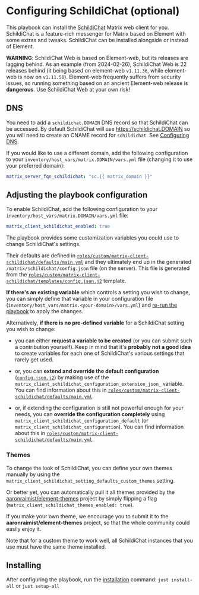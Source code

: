 # Configuring SchildiChat (optional)

This playbook can install the [SchildiChat](https://github.com/SchildiChat/schildichat-desktop) Matrix web client for you.
SchildiChat is a feature-rich messenger for Matrix based on Element with some extras and tweaks.
SchildiChat can be installed alongside or instead of Element.

**WARNING**: SchildiChat Web is based on Element-web, but its releases are lagging behind. As an example (from 2024-02-26), SchildiChat Web is 22 releases behind (it being based on element-web `v1.11.36`, while element-web is now on `v1.11.58`). Element-web frequently suffers from security issues, so running something based on an ancient Element-web release is **dangerous**. Use SchildiChat Web at your own risk!

## DNS

You need to add a `schildichat.DOMAIN` DNS record so that SchildiChat can be accessed.
By default SchildiChat will use https://schildichat.DOMAIN so you will need to create an CNAME record
for `schildichat`. See [Configuring DNS](configuring-dns.md).

If you would like to use a different domain, add the following configuration to your `inventory/host_vars/matrix.DOMAIN/vars.yml` file (changing it to use your preferred domain):

```yaml
matrix_server_fqn_schildichat: "sc.{{ matrix_domain }}"
```

## Adjusting the playbook configuration

To enable SchildiChat, add the following configuration to your `inventory/host_vars/matrix.DOMAIN/vars.yml` file:

```yaml
matrix_client_schildichat_enabled: true
```

The playbook provides some customization variables you could use to change SchildiChat's settings.

Their defaults are defined in [`roles/custom/matrix-client-schildichat/defaults/main.yml`](../roles/custom/matrix-client-schildichat/defaults/main.yml) and they ultimately end up in the generated `/matrix/schildichat/config.json` file (on the server). This file is generated from the [`roles/custom/matrix-client-schildichat/templates/config.json.j2`](../roles/custom/matrix-client-schildichat/templates/config.json.j2) template.

**If there's an existing variable** which controls a setting you wish to change, you can simply define that variable in your configuration file (`inventory/host_vars/matrix.<your-domain>/vars.yml`) and [re-run the playbook](installing.md) to apply the changes.

Alternatively, **if there is no pre-defined variable** for a SchildiChat setting you wish to change:

- you can either **request a variable to be created** (or you can submit such a contribution yourself). Keep in mind that it's **probably not a good idea** to create variables for each one of SchildiChat's various settings that rarely get used.

- or, you can **extend and override the default configuration** ([`config.json.j2`](../roles/custom/matrix-client-schildichat/templates/config.json.j2)) by making use of the `matrix_client_schildichat_configuration_extension_json_` variable. You can find information about this in [`roles/custom/matrix-client-schildichat/defaults/main.yml`](../roles/custom/matrix-client-schildichat/defaults/main.yml).

- or, if extending the configuration is still not powerful enough for your needs, you can **override the configuration completely** using `matrix_client_schildichat_configuration_default` (or `matrix_client_schildichat_configuration`). You can find information about this in [`roles/custom/matrix-client-schildichat/defaults/main.yml`](../roles/custom/matrix-client-schildichat/defaults/main.yml).

### Themes

To change the look of SchildiChat, you can define your own themes manually by using the `matrix_client_schildichat_setting_defaults_custom_themes` setting.

Or better yet, you can automatically pull it all themes provided by the [aaronraimist/element-themes](https://github.com/aaronraimist/element-themes) project by simply flipping a flag (`matrix_client_schildichat_themes_enabled: true`).

If you make your own theme, we encourage you to submit it to the **aaronraimist/element-themes** project, so that the whole community could easily enjoy it.

Note that for a custom theme to work well, all SchildiChat instances that you use must have the same theme installed.

## Installing

After configuring the playbook, run the [installation](installing.md) command: `just install-all` or `just setup-all`
